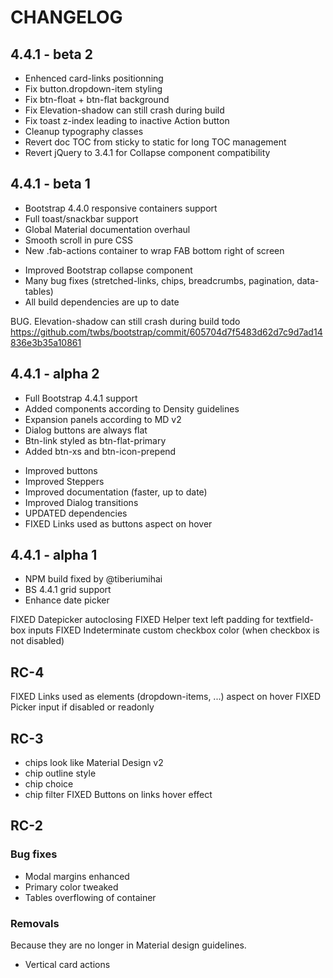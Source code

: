 # CHANGELOG

## 4.4.1 - beta 2

* Enhenced card-links positionning
* Fix button.dropdown-item styling
* Fix btn-float + btn-flat background
* Fix Elevation-shadow can still crash during build
* Fix toast z-index leading to inactive Action button
* Cleanup typography classes
* Revert doc TOC from sticky to static for long TOC management
* Revert jQuery to 3.4.1 for Collapse component compatibility

## 4.4.1 - beta 1

+ Bootstrap 4.4.0 responsive containers support
+ Full toast/snackbar support
+ Global Material documentation overhaul
+ Smooth scroll in pure CSS
+ New .fab-actions container to wrap FAB bottom right of screen

* Improved Bootstrap collapse component
* Many bug fixes (stretched-links, chips, breadcrumbs, pagination, data-tables)
* All build dependencies are up to date

BUG. Elevation-shadow can still crash during build
todo https://github.com/twbs/bootstrap/commit/605704d7f5483d62d7c9d7ad14836e3b35a10861

## 4.4.1 - alpha 2

+ Full Bootstrap 4.4.1 support
+ Added components according to Density guidelines
+ Expansion panels according to MD v2
+ Dialog buttons are always flat
+ Btn-link styled as btn-flat-primary
+ Added btn-xs and btn-icon-prepend

* Improved buttons
* Improved Steppers
* Improved documentation (faster, up to date)
* Improved Dialog transitions
* UPDATED dependencies
* FIXED Links used as buttons aspect on hover

## 4.4.1 - alpha 1

+ NPM build fixed by @tiberiumihai
+ BS 4.4.1 grid support
+ Enhance date picker

FIXED Datepicker autoclosing
FIXED Helper text left padding for textfield-box inputs
FIXED Indeterminate custom checkbox color (when checkbox is not disabled)

## RC-4

FIXED Links used as elements (dropdown-items, ...)  aspect on hover
FIXED Picker input if disabled or readonly

## RC-3

+ chips look like Material Design v2
+ chip outline style
+ chip choice
+ chip filter
FIXED Buttons on links hover effect

## RC-2

### Bug fixes

* Modal margins enhanced
* Primary color tweaked
* Tables overflowing of container

### Removals

Because they are no longer in Material design guidelines.
* Vertical card actions